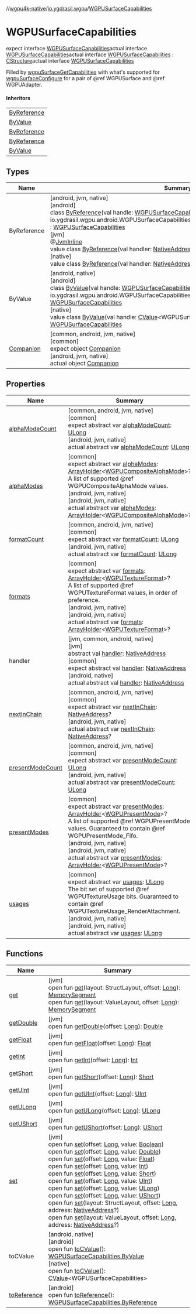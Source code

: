 //[wgpu4k-native](../../../index.md)/[io.ygdrasil.wgpu](../index.md)/[WGPUSurfaceCapabilities](index.md)

# WGPUSurfaceCapabilities

expect interface [WGPUSurfaceCapabilities](index.md)actual interface [WGPUSurfaceCapabilities](index.md)actual interface [WGPUSurfaceCapabilities](index.md) : [CStructure](../../ffi/[jvm]-c-structure/index.md)actual interface [WGPUSurfaceCapabilities](index.md)

Filled by [wgpuSurfaceGetCapabilities](../wgpu-surface-get-capabilities.md) with what's supported for [wgpuSurfaceConfigure](../wgpu-surface-configure.md) for a pair of @ref WGPUSurface and @ref WGPUAdapter.

#### Inheritors

| |
|---|
| [ByReference]([android]-by-reference/index.md) |
| [ByValue]([android]-by-value/index.md) |
| [ByReference]([jvm]-by-reference/index.md) |
| [ByReference]([native]-by-reference/index.md) |
| [ByValue]([native]-by-value/index.md) |

## Types

| Name | Summary |
|---|---|
| ByReference | [android, jvm, native]<br>[android]<br>class [ByReference]([android]-by-reference/index.md)(val handle: [WGPUSurfaceCapabilities.ByReference](../../io.ygdrasil.wgpu.android/-w-g-p-u-surface-capabilities/-by-reference/index.md) = io.ygdrasil.wgpu.android.WGPUSurfaceCapabilities.ByReference(com.sun.jna.Pointer.NULL)) : [WGPUSurfaceCapabilities](index.md)<br>[jvm]<br>@[JvmInline](https://kotlinlang.org/api/core/kotlin-stdlib/kotlin.jvm/-jvm-inline/index.html)<br>value class [ByReference]([jvm]-by-reference/index.md)(val handler: [NativeAddress](../../ffi/-native-address/index.md)) : [WGPUSurfaceCapabilities](index.md)<br>[native]<br>value class [ByReference]([native]-by-reference/index.md)(val handler: [NativeAddress](../../ffi/-native-address/index.md)) : [WGPUSurfaceCapabilities](index.md) |
| ByValue | [android, native]<br>[android]<br>class [ByValue]([android]-by-value/index.md)(val handle: [WGPUSurfaceCapabilities.ByValue](../../io.ygdrasil.wgpu.android/-w-g-p-u-surface-capabilities/-by-value/index.md) = io.ygdrasil.wgpu.android.WGPUSurfaceCapabilities.ByValue(com.sun.jna.Pointer.NULL)) : [WGPUSurfaceCapabilities](index.md)<br>[native]<br>value class [ByValue]([native]-by-value/index.md)(val handle: [CValue](https://kotlinlang.org/api/core/kotlin-stdlib/kotlinx.cinterop/-c-value/index.html)&lt;WGPUSurfaceCapabilities&gt;) : [WGPUSurfaceCapabilities](index.md) |
| [Companion](-companion/index.md) | [common, android, jvm, native]<br>[common]<br>expect object [Companion](-companion/index.md)<br>[android, jvm, native]<br>actual object [Companion](-companion/index.md) |

## Properties

| Name | Summary |
|---|---|
| [alphaModeCount](alpha-mode-count.md) | [common, android, jvm, native]<br>[common]<br>expect abstract var [alphaModeCount](alpha-mode-count.md): [ULong](https://kotlinlang.org/api/core/kotlin-stdlib/kotlin/-u-long/index.html)<br>[android, jvm, native]<br>actual abstract var [alphaModeCount](alpha-mode-count.md): [ULong](https://kotlinlang.org/api/core/kotlin-stdlib/kotlin/-u-long/index.html) |
| [alphaModes](alpha-modes.md) | [common]<br>expect abstract var [alphaModes](alpha-modes.md): [ArrayHolder](../../ffi/-array-holder/index.md)&lt;[WGPUCompositeAlphaMode](../-w-g-p-u-composite-alpha-mode/index.md)&gt;?<br>A list of supported @ref WGPUCompositeAlphaMode values.<br>[android, jvm, native]<br>[android, jvm, native]<br>actual abstract var [alphaModes](alpha-modes.md): [ArrayHolder](../../ffi/-array-holder/index.md)&lt;[WGPUCompositeAlphaMode](../-w-g-p-u-composite-alpha-mode/index.md)&gt;? |
| [formatCount](format-count.md) | [common, android, jvm, native]<br>[common]<br>expect abstract var [formatCount](format-count.md): [ULong](https://kotlinlang.org/api/core/kotlin-stdlib/kotlin/-u-long/index.html)<br>[android, jvm, native]<br>actual abstract var [formatCount](format-count.md): [ULong](https://kotlinlang.org/api/core/kotlin-stdlib/kotlin/-u-long/index.html) |
| [formats](formats.md) | [common]<br>expect abstract var [formats](formats.md): [ArrayHolder](../../ffi/-array-holder/index.md)&lt;[WGPUTextureFormat](../-w-g-p-u-texture-format/index.md)&gt;?<br>A list of supported @ref WGPUTextureFormat values, in order of preference.<br>[android, jvm, native]<br>[android, jvm, native]<br>actual abstract var [formats](formats.md): [ArrayHolder](../../ffi/-array-holder/index.md)&lt;[WGPUTextureFormat](../-w-g-p-u-texture-format/index.md)&gt;? |
| handler | [jvm, common, android, native]<br>[jvm]<br>abstract val [handler](../../ffi/[jvm]-c-structure/handler.md): [NativeAddress](../../ffi/-native-address/index.md)<br>[common]<br>expect abstract val [handler](handler.md): [NativeAddress](../../ffi/-native-address/index.md)<br>[android, native]<br>actual abstract val [handler](handler.md): [NativeAddress](../../ffi/-native-address/index.md) |
| [nextInChain](next-in-chain.md) | [common, android, jvm, native]<br>[common]<br>expect abstract var [nextInChain](next-in-chain.md): [NativeAddress](../../ffi/-native-address/index.md)?<br>[android, jvm, native]<br>actual abstract var [nextInChain](next-in-chain.md): [NativeAddress](../../ffi/-native-address/index.md)? |
| [presentModeCount](present-mode-count.md) | [common, android, jvm, native]<br>[common]<br>expect abstract var [presentModeCount](present-mode-count.md): [ULong](https://kotlinlang.org/api/core/kotlin-stdlib/kotlin/-u-long/index.html)<br>[android, jvm, native]<br>actual abstract var [presentModeCount](present-mode-count.md): [ULong](https://kotlinlang.org/api/core/kotlin-stdlib/kotlin/-u-long/index.html) |
| [presentModes](present-modes.md) | [common]<br>expect abstract var [presentModes](present-modes.md): [ArrayHolder](../../ffi/-array-holder/index.md)&lt;[WGPUPresentMode](../-w-g-p-u-present-mode/index.md)&gt;?<br>A list of supported @ref WGPUPresentMode values. Guaranteed to contain @ref WGPUPresentMode_Fifo.<br>[android, jvm, native]<br>[android, jvm, native]<br>actual abstract var [presentModes](present-modes.md): [ArrayHolder](../../ffi/-array-holder/index.md)&lt;[WGPUPresentMode](../-w-g-p-u-present-mode/index.md)&gt;? |
| [usages](usages.md) | [common]<br>expect abstract var [usages](usages.md): [ULong](https://kotlinlang.org/api/core/kotlin-stdlib/kotlin/-u-long/index.html)<br>The bit set of supported @ref WGPUTextureUsage bits. Guaranteed to contain @ref WGPUTextureUsage_RenderAttachment.<br>[android, jvm, native]<br>[android, jvm, native]<br>actual abstract var [usages](usages.md): [ULong](https://kotlinlang.org/api/core/kotlin-stdlib/kotlin/-u-long/index.html) |

## Functions

| Name | Summary |
|---|---|
| [get](../../ffi/[jvm]-c-structure/get.md) | [jvm]<br>open fun [get](../../ffi/[jvm]-c-structure/get.md)(layout: StructLayout, offset: [Long](https://kotlinlang.org/api/core/kotlin-stdlib/kotlin/-long/index.html)): [MemorySegment](../../ffi/-memory-segment/index.md)<br>open fun [get](../../ffi/[jvm]-c-structure/get.md)(layout: ValueLayout, offset: [Long](https://kotlinlang.org/api/core/kotlin-stdlib/kotlin/-long/index.html)): [MemorySegment](../../ffi/-memory-segment/index.md) |
| [getDouble](../../ffi/[jvm]-c-structure/get-double.md) | [jvm]<br>open fun [getDouble](../../ffi/[jvm]-c-structure/get-double.md)(offset: [Long](https://kotlinlang.org/api/core/kotlin-stdlib/kotlin/-long/index.html)): [Double](https://kotlinlang.org/api/core/kotlin-stdlib/kotlin/-double/index.html) |
| [getFloat](../../ffi/[jvm]-c-structure/get-float.md) | [jvm]<br>open fun [getFloat](../../ffi/[jvm]-c-structure/get-float.md)(offset: [Long](https://kotlinlang.org/api/core/kotlin-stdlib/kotlin/-long/index.html)): [Float](https://kotlinlang.org/api/core/kotlin-stdlib/kotlin/-float/index.html) |
| [getInt](../../ffi/[jvm]-c-structure/get-int.md) | [jvm]<br>open fun [getInt](../../ffi/[jvm]-c-structure/get-int.md)(offset: [Long](https://kotlinlang.org/api/core/kotlin-stdlib/kotlin/-long/index.html)): [Int](https://kotlinlang.org/api/core/kotlin-stdlib/kotlin/-int/index.html) |
| [getShort](../../ffi/[jvm]-c-structure/get-short.md) | [jvm]<br>open fun [getShort](../../ffi/[jvm]-c-structure/get-short.md)(offset: [Long](https://kotlinlang.org/api/core/kotlin-stdlib/kotlin/-long/index.html)): [Short](https://kotlinlang.org/api/core/kotlin-stdlib/kotlin/-short/index.html) |
| [getUInt](../../ffi/[jvm]-c-structure/get-u-int.md) | [jvm]<br>open fun [getUInt](../../ffi/[jvm]-c-structure/get-u-int.md)(offset: [Long](https://kotlinlang.org/api/core/kotlin-stdlib/kotlin/-long/index.html)): [UInt](https://kotlinlang.org/api/core/kotlin-stdlib/kotlin/-u-int/index.html) |
| [getULong](../../ffi/[jvm]-c-structure/get-u-long.md) | [jvm]<br>open fun [getULong](../../ffi/[jvm]-c-structure/get-u-long.md)(offset: [Long](https://kotlinlang.org/api/core/kotlin-stdlib/kotlin/-long/index.html)): [ULong](https://kotlinlang.org/api/core/kotlin-stdlib/kotlin/-u-long/index.html) |
| [getUShort](../../ffi/[jvm]-c-structure/get-u-short.md) | [jvm]<br>open fun [getUShort](../../ffi/[jvm]-c-structure/get-u-short.md)(offset: [Long](https://kotlinlang.org/api/core/kotlin-stdlib/kotlin/-long/index.html)): [UShort](https://kotlinlang.org/api/core/kotlin-stdlib/kotlin/-u-short/index.html) |
| [set](../../ffi/[jvm]-c-structure/set.md) | [jvm]<br>open fun [set](../../ffi/[jvm]-c-structure/set.md)(offset: [Long](https://kotlinlang.org/api/core/kotlin-stdlib/kotlin/-long/index.html), value: [Boolean](https://kotlinlang.org/api/core/kotlin-stdlib/kotlin/-boolean/index.html))<br>open fun [set](../../ffi/[jvm]-c-structure/set.md)(offset: [Long](https://kotlinlang.org/api/core/kotlin-stdlib/kotlin/-long/index.html), value: [Double](https://kotlinlang.org/api/core/kotlin-stdlib/kotlin/-double/index.html))<br>open fun [set](../../ffi/[jvm]-c-structure/set.md)(offset: [Long](https://kotlinlang.org/api/core/kotlin-stdlib/kotlin/-long/index.html), value: [Float](https://kotlinlang.org/api/core/kotlin-stdlib/kotlin/-float/index.html))<br>open fun [set](../../ffi/[jvm]-c-structure/set.md)(offset: [Long](https://kotlinlang.org/api/core/kotlin-stdlib/kotlin/-long/index.html), value: [Int](https://kotlinlang.org/api/core/kotlin-stdlib/kotlin/-int/index.html))<br>open fun [set](../../ffi/[jvm]-c-structure/set.md)(offset: [Long](https://kotlinlang.org/api/core/kotlin-stdlib/kotlin/-long/index.html), value: [Short](https://kotlinlang.org/api/core/kotlin-stdlib/kotlin/-short/index.html))<br>open fun [set](../../ffi/[jvm]-c-structure/set.md)(offset: [Long](https://kotlinlang.org/api/core/kotlin-stdlib/kotlin/-long/index.html), value: [UInt](https://kotlinlang.org/api/core/kotlin-stdlib/kotlin/-u-int/index.html))<br>open fun [set](../../ffi/[jvm]-c-structure/set.md)(offset: [Long](https://kotlinlang.org/api/core/kotlin-stdlib/kotlin/-long/index.html), value: [ULong](https://kotlinlang.org/api/core/kotlin-stdlib/kotlin/-u-long/index.html))<br>open fun [set](../../ffi/[jvm]-c-structure/set.md)(offset: [Long](https://kotlinlang.org/api/core/kotlin-stdlib/kotlin/-long/index.html), value: [UShort](https://kotlinlang.org/api/core/kotlin-stdlib/kotlin/-u-short/index.html))<br>open fun [set](../../ffi/[jvm]-c-structure/set.md)(layout: StructLayout, offset: [Long](https://kotlinlang.org/api/core/kotlin-stdlib/kotlin/-long/index.html), address: [NativeAddress](../../ffi/-native-address/index.md)?)<br>open fun [set](../../ffi/[jvm]-c-structure/set.md)(layout: ValueLayout, offset: [Long](https://kotlinlang.org/api/core/kotlin-stdlib/kotlin/-long/index.html), address: [NativeAddress](../../ffi/-native-address/index.md)?) |
| toCValue | [android, native]<br>[android]<br>open fun [toCValue]([android]to-c-value.md)(): [WGPUSurfaceCapabilities.ByValue](../../io.ygdrasil.wgpu.android/-w-g-p-u-surface-capabilities/-by-value/index.md)<br>[native]<br>open fun [toCValue]([native]to-c-value.md)(): [CValue](https://kotlinlang.org/api/core/kotlin-stdlib/kotlinx.cinterop/-c-value/index.html)&lt;WGPUSurfaceCapabilities&gt; |
| [toReference](to-reference.md) | [android]<br>open fun [toReference](to-reference.md)(): [WGPUSurfaceCapabilities.ByReference](../../io.ygdrasil.wgpu.android/-w-g-p-u-surface-capabilities/-by-reference/index.md) |